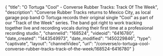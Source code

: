 {
    "title": "O Tortuga \"Cool\" - Converse Rubber Tracks: Track Of The Week",
    "description": "Converse Rubber Tracks returns to Mexico City, as local garage pop band O Tortuga records their original single \"Cool\" as part of our \"Track of the Week\" series. The band got right to work tracking together live and recording vocals during their first time at a professional recording studio.",
    "channelid": "168524",
    "videoid": "6416780",
    "date_created": "1443549973",
    "date_modified": "1450229846",
    "type": "captivate",
    "layout": "channelVideo",
    "url": "\/converse\/o-tortuga-cool-converse-rubber-tracks-track-of-the-week\/168524-6416780"
}